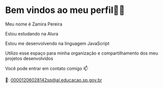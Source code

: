 # Bem vindos ao meu perfil👋🏽

Meu nome é Zamira Pereira


Estou estudando na Alura

Estou me desenvolvendo na linguagem JavaScript

Utilizo esse espaço para minha organização e compartilhamento dos meu projetos desenvolvidos


Você pode entrar em contato comigo 📫

🏫: 00001206028142sp@al.educacao.sp.gov.br
